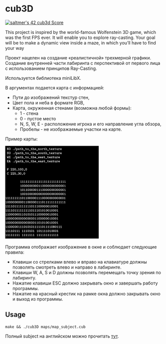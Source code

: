 # cub3D

[![saltmer's 42 cub3d Score](https://badge42.vercel.app/api/v2/cl1mc7bhg006309kzftm5w40f/project/2363506)](https://github.com/JaeSeoKim/badge42)

This project is inspired by the world-famous Wolfenstein 3D game, which
was the first FPS ever. It will enable you to explore ray-casting. Your goal will be to
make a dynamic view inside a maze, in which you’ll have to find your way

Проект нацелен на создание «реалистичной» трехмерной графики. Создание внутренней части лабиринта с перспективой от первого лица с использованием принципов Ray-Casting.

Используется библиотека miniLibX.

В аргументах подается карта с информацией:

<ul>
  <li> Пути до изображений текстур стен,</li>
<li> Цвет пола и неба в формате RGB,</li>
<li> Карта, окруженная стенами (возможна любой формы):
  <ul>
    <li>1 - стена</li>
    <li>0 - пустое место</li>
    <li>N, S, W, E - расположение игрока и его направление угла обзора,</li>
    <li>Пробелы - не изображаемые участки на карте.</li>
  </ul>
  </li>
</ul>

Пример карты:

<img src="./map_sub.png" width="300">

Программа отображает изображение в окне и соблюдает следующие правила:

* Клавиши со стрелками влево и вправо на клавиатуре должны позволять смотреть влево и
направо в лабиринте.
* Клавиши W, A, S и D должны позволять перемещать точку зрения по лабиринту.
* Нажатие клавиши ESC должно закрывать окно и завершать работу программы.
* Нажатие на красный крестик на рамке окна должно закрывать окно и
выход из программы.

## Usage

```
make && ./cub3D maps/map_subject.cub
```

Полный subject на английском можно прочитать <a href="./en.subject.pdf">тут</a>.


